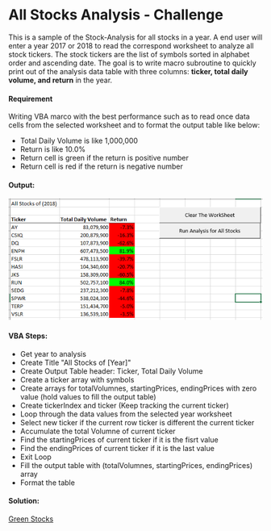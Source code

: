 # All Stocks Analysis - Challenge 

This is a sample of the Stock-Analysis for all stocks in a year. A end user will enter a year 2017 or 2018 to read the correspond worksheet to analyze all stock tickers.
The stock tickers are the list of symbols sorted in alphabet order and ascending date. The goal is to write macro subroutine to quickly print out of the analysis data table with three columns:
**ticker, total daily volume, and return** in the year. 

#### Requirement

Writing VBA marco with the best performance such as to read once data cells from the selected worksheet and to format the output table like below:

- Total Daily Volume is like 1,000,000
- Return is like 10.0%
- Return cell is green if the return is positive number
- Return cell is red if the return is negative number

#### Output:

![Sample Output](Sample_stocks.png)

#### VBA Steps:

- Get year to analysis
- Create Title "All Stocks of [Year]"
- Create Output Table header: Ticker, Total Daily Volume
- Create a ticker array with symbols
- Create arrays for totalVolumnes, startingPrices, endingPrices with zero value (hold values to fill the output table)
- Create tickerIndex and ticker (Keep tracking the current ticker)
- Loop through the data values from the selected year worksheet
- Select new ticker if the current row ticker is different the current ticker
- Accumulate the total Volumne of current ticker
- Find the startingPrices of current ticker if it is the fisrt value
- Find the endingPrices of current ticker if it is the last value
- Exit Loop
- Fill the output table with (totalVolumnes, startingPrices, endingPrices) array
- Format the table

#### Solution:

[Green Stocks](green_stocks.xlsm)







